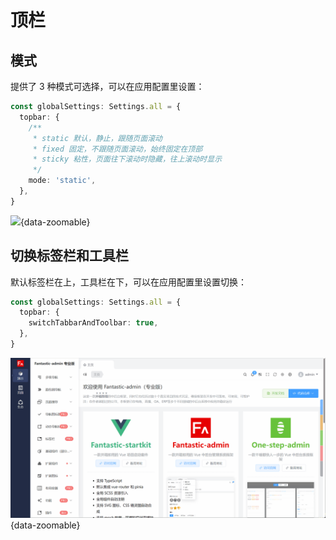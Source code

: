 # 顶栏

## 模式

提供了 3 种模式可选择，可以在应用配置里设置：

```ts {2-9}
const globalSettings: Settings.all = {
  topbar: {
    /**
     * static 默认，静止，跟随页面滚动
     * fixed 固定，不跟随页面滚动，始终固定在顶部
     * sticky 粘性，页面往下滚动时隐藏，往上滚动时显示
     */
    mode: 'static',
  },
}
```

![](/topbar.gif){data-zoomable}

## 切换标签栏和工具栏

默认标签栏在上，工具栏在下，可以在应用配置里设置切换：

```ts {2-4}
const globalSettings: Settings.all = {
  topbar: {
    switchTabbarAndToolbar: true,
  },
}
```

![](/topbar-switchaabbarandtoolbar.gif){data-zoomable}
